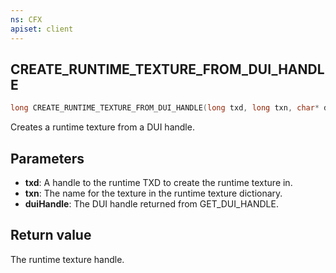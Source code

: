 ```yaml
---
ns: CFX
apiset: client
---
```

## CREATE_RUNTIME_TEXTURE_FROM_DUI_HANDLE

```c
long CREATE_RUNTIME_TEXTURE_FROM_DUI_HANDLE(long txd, long txn, char* duiHandle);
```

Creates a runtime texture from a DUI handle.

## Parameters
* **txd**: A handle to the runtime TXD to create the runtime texture in.
* **txn**: The name for the texture in the runtime texture dictionary.
* **duiHandle**: The DUI handle returned from GET\_DUI\_HANDLE.

## Return value
The runtime texture handle.
